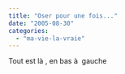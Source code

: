 ```yaml
---
title: "Oser pour une fois..."
date: "2005-08-30"
categories: 
  - "ma-vie-la-vraie"
---
```


  
Tout est là , en bas à  gauche
